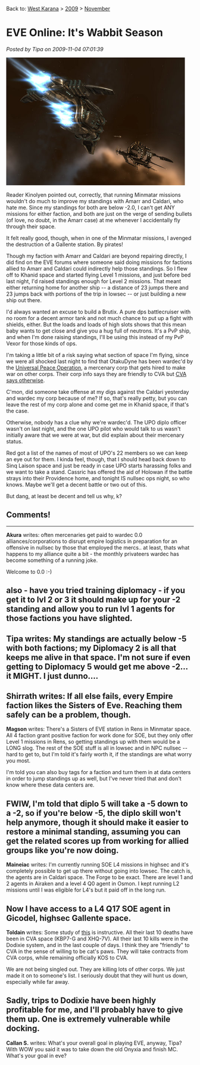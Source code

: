 Back to: [West Karana](/posts/westkarana.md) > [2009](/posts/2009/westkarana.md) > [November](./westkarana.md)
# EVE Online: It's Wabbit Season

*Posted by Tipa on 2009-11-04 07:01:39*

![Very, very far from home](../../../uploads/2009/11/ExeFile-2009-11-03-23-55-23-64.jpg "Very, very far from home")

Reader Kinolyen pointed out, correctly, that running Minmatar missions wouldn't do much to improve my standings with Amarr and Caldari, who hate me. Since my standings for both are below -2.0, I can't get ANY missions for either faction, and both are just on the verge of sending bullets (of love, no doubt, in the Amarr case) at me whenever I accidentally fly through their space.

It felt really good, though, when in one of the Minmatar missions, I avenged the destruction of a Gallente station. By pirates!

Though my faction with Amarr and Caldari are beyond repairing directly, I did find on the EVE forums where someone said doing missions for factions allied to Amarr and Caldari could indirectly help those standings. So I flew off to Khanid space and started flying Level 1 missions, and just before bed last night, I'd raised standings enough for Level 2 missions. That meant either returning home for another ship -- a distance of 23 jumps there and 23 jumps back with portions of the trip in lowsec -- or just building a new ship out there.

I'd always wanted an excuse to build a Brutix. A pure dps battlecruiser with no room for a decent armor tank and not much chance to put up a fight with shields, either. But the loads and loads of high slots shows that this mean baby wants to get close and give you a hug full of neutrons. It's a PvP ship, and when I'm done raising standings, I'll be using this instead of my PvP Vexor for those kinds of ops.

I'm taking a little bit of a risk saying what section of space I'm flying, since we were all shocked last night to find that OtakuDyne has been wardec'd by the [Universal Peace Operation](http://killboard.eve-ivy.com/?a=corp_detail&crp_id=37095), a mercenary corp that gets hired to make war on other corps. Their corp info says they are friendly to CVA but [CVA says otherwise](http://www.cva-eve.org/kos/index.php). 

C'mon, did someone take offense at my digs against the Caldari yesterday and wardec my corp because of me? If so, that's really petty, but you can leave the rest of my corp alone and come get me in Khanid space, if that's the case.

Otherwise, nobody has a clue why we're wardec'd. The UPO diplo officer wasn't on last night, and the one UPO pilot who would talk to us wasn't initially aware that we were at war, but did explain about their mercenary status.

Red got a list of the names of most of UPO's 22 members so we can keep an eye out for them. I kinda feel, though, that I should head back down to Sinq Laison space and just be ready in case UPO starts harassing folks and we want to take a stand. Cassric has offered the aid of Holowan if the battle strays into their Providence home, and tonight IS nullsec ops night, so who knows. Maybe we'll get a decent battle or two out of this.

But dang, at least be decent and tell us why, k?

## Comments!
---
**Akura** writes: often mercenaries get paid to wardec 0.0 alliances/corporations to disrupt empire logistics in preparation for an offensive in nullsec by those that employed the mercs.. at least, thats what happens to my alliance quite a bit - the monthly privateers wardec has become something of a running joke.

Welcome to 0.0 :-)

also - have you tried training diplomacy - if you get it to lvl 2 or 3 it should make up for your -2 standing and allow you to run lvl 1 agents for those factions you have slighted.
---
**Tipa** writes: My standings are actually below -5 with both factions; my Diplomacy 2 is all that keeps me alive in that space. I'm not sure if even getting to Diplomacy 5 would get me above -2... it MIGHT. I just dunno....
---
**Shirrath** writes: If all else fails, every Empire faction likes the Sisters of Eve. Reaching them safely can be a problem, though.
---
**Magson** writes: There's a Sisters of EVE station in Rens in Minmatar space. All 4 faction grant positive faction for work done for SOE, but they only offer Level 1 missions in Rens, so getting standings up with them would be a LONG slog. The rest of the SOE stuff is all in lowsec and in NPC nullsec -- hard to get to, but I'm told it's fairly worth it, if the standings are what worry you most.

I'm told you can also buy tags for a faction and turn them in at data centers in order to jump standings up as well, but I've never tried that and don't know where these data centers are.

FWIW, I'm told that diplo 5 will take a -5 down to a -2, so if you're below -5, the diplo skill won't help anymore, though it should make it easier to restore a minimal standing, assuming you can get the related scores up from working for allied groups like you're now doing.
---
**Maineiac** writes: I'm currently running SOE L4 missions in highsec and it's completely possible to get up there without going into lowsec. The catch is, the agents are in Caldari space. The Forge to be exact. There are level 1 and 2 agents in Airaken and a level 4 Q0 agent in Osmon. I kept running L2 missions until I was eligible for L4's but it paid off in the long run.

Now I have access to a L4 Q17 SOE agent in Gicodel, highsec Gallente space.
---
**Toldain** writes: Some study of [this](http://killboard.eve-ivy.com/?a=corp_detail&crp_id=37095) is instructive. All their last 10 deaths have been in CVA space (KBP7-G and XHQ-7V). All their last 10 kills were in the Dodixie system, and in the last couple of days. I think they are "friendly" to CVA in the sense of willing to be cat's paws. They will take contracts from CVA corps, while remaining officially KOS to CVA. 

We are not being singled out. They are killing lots of other corps. We just made it on to someone's list. I seriously doubt that they will hunt us down, especially while far away. 

Sadly, trips to Dodixie have been highly profitable for me, and I'll probably have to give them up. One is extremely vulnerable while docking.
---
**Callan S.** writes: What's your overall goal in playing EVE, anyway, Tipa? With WOW you said it was to take down the old Onyxia and finish MC. What's your goal in eve?

